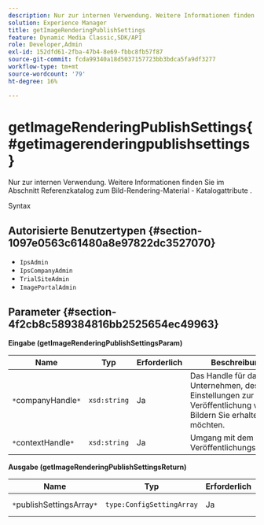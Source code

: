 ```yaml
---
description: Nur zur internen Verwendung. Weitere Informationen finden Sie im Abschnitt Referenzkatalog zum Bild-Rendering-Material - Katalogattribute .
solution: Experience Manager
title: getImageRenderingPublishSettings
feature: Dynamic Media Classic,SDK/API
role: Developer,Admin
exl-id: 152dfd61-2fba-47b4-8e69-fbbc8fb57f87
source-git-commit: fcda99340a18d5037157723bb3bdca5fa9df3277
workflow-type: tm+mt
source-wordcount: '79'
ht-degree: 16%

---
```


# getImageRenderingPublishSettings{#getimagerenderingpublishsettings}

Nur zur internen Verwendung. Weitere Informationen finden Sie im Abschnitt Referenzkatalog zum Bild-Rendering-Material - Katalogattribute .

Syntax

## Autorisierte Benutzertypen {#section-1097e0563c61480a8e97822dc3527070}

* `IpsAdmin`
* `IpsCompanyAdmin`
* `TrialSiteAdmin`
* `ImagePortalAdmin`

## Parameter {#section-4f2cb8c589384816bb2525654ec49963}

**Eingabe (getImageRenderingPublishSettingsParam)**

| Name | Typ | Erforderlich | Beschreibung |
|---|---|---|---|
| `*`companyHandle`*` | `xsd:string` | Ja | Das Handle für das Unternehmen, dessen Einstellungen zur Veröffentlichung von Bildern Sie erhalten möchten. |
| `*`contextHandle`*` | `xsd:string` | Ja | Umgang mit dem Veröffentlichungskontext. |

**Ausgabe (getImageRenderingPublishSettingsReturn)**

| Name | Typ | Erforderlich | Beschreibung |
|---|---|---|---|
| `*`publishSettingsArray`*` | `type:ConfigSettingArray` | Ja | Veröffentlichungseinstellungen für das Bild-Rendering. |
